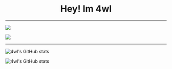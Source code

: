 <h1 align="center">Hey! Im 4wl
 </h1>
 
-----

![](https://komarev.com/ghpvc/?username=4wl)

![](https://github-profile-trophy.vercel.app/?username=4wl&theme=nord&margin-w=15&margin-h=15&column=)

-----

![4wl's GitHub stats](https://github-readme-stats.vercel.app/api?username=4wl&show_icons=true&theme=omni)

![4wl's GitHub stats](https://github-readme-stats.vercel.app/api/top-langs/?username=4wl&show_icons=true&theme=omni)

